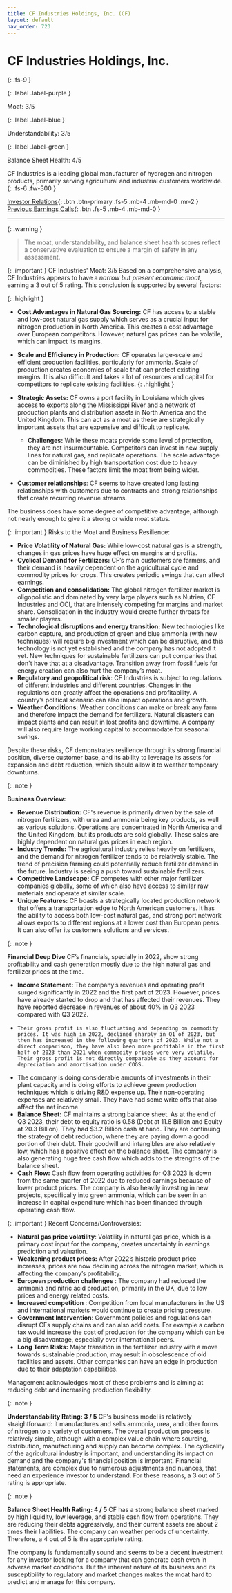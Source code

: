```yaml
---
title: CF Industries Holdings, Inc. (CF)
layout: default
nav_order: 723
---
```


# CF Industries Holdings, Inc.
{: .fs-9 }

{: .label .label-purple }

Moat: 3/5

{: .label .label-blue }

Understandability: 3/5

{: .label .label-green }

Balance Sheet Health: 4/5

CF Industries is a leading global manufacturer of hydrogen and nitrogen products, primarily serving agricultural and industrial customers worldwide.
{: .fs-6 .fw-300 }

[Investor Relations](https://www.google.com/search?q=CF+investor+relations){: .btn .btn-primary .fs-5 .mb-4 .mb-md-0 .mr-2 }
[Previous Earnings Calls](https://discountingcashflows.com/company/CF/transcripts/){: .btn .fs-5 .mb-4 .mb-md-0 }

---

{: .warning }
>The moat, understandability, and balance sheet health scores reflect a conservative evaluation to ensure a margin of safety in any assessment.



{: .important }
CF Industries' Moat: 3/5
Based on a comprehensive analysis, CF Industries appears to have a *narrow but present economic moat*, earning a 3 out of 5 rating. This conclusion is supported by several factors:

{: .highlight }
*   **Cost Advantages in Natural Gas Sourcing:** CF has access to a stable and low-cost natural gas supply which serves as a crucial input for nitrogen production in North America. This creates a cost advantage over European competitors. However, natural gas prices can be volatile, which can impact its margins.
*   **Scale and Efficiency in Production:** CF operates large-scale and efficient production facilities, particularly for ammonia. Scale of production creates economies of scale that can protect existing margins. It is also difficult and takes a lot of resources and capital for competitors to replicate existing facilities.
{: .highlight }
*   **Strategic Assets:** CF owns a port facility in Louisiana which gives access to exports along the Mississippi River and a network of production plants and distribution assets in North America and the United Kingdom. This can act as a moat as these are strategically important assets that are expensive and difficult to replicate.

    *   **Challenges:** While these moats provide some level of protection, they are not insurmountable. Competitors can invest in new supply lines for natural gas, and replicate operations. The scale advantage can be diminished by high transportation cost due to heavy commodities. These factors limit the moat from being wider.

*   **Customer relationships**: CF seems to have created long lasting relationships with customers due to contracts and strong relationships that create recurring revenue streams.


The business does have some degree of competitive advantage, although not nearly enough to give it a strong or wide moat status.

{: .important }
Risks to the Moat and Business Resilience:

*   **Price Volatility of Natural Gas:**  While low-cost natural gas is a strength, changes in gas prices have huge effect on margins and profits.
*   **Cyclical Demand for Fertilizers:** CF’s main customers are farmers, and their demand is heavily dependent on the agricultural cycle and commodity prices for crops. This creates periodic swings that can affect earnings.
*  **Competition and consolidation:** The global nitrogen fertilizer market is oligopolistic and dominated by very large players such as Nutrien, CF Industries and OCI, that are intensely competing for margins and market share. Consolidation in the industry would create further threats for smaller players.
*  **Technological disruptions and energy transition:**  New technologies like carbon capture, and production of green and blue ammonia (with new techniques) will require big investment which can be disruptive, and this technology is not yet established and the company has not adopted it yet. New techniques for sustainable fertilizers can put companies that don't have that at a disadvantage. Transition away from fossil fuels for energy creation can also hurt the company’s moat.
*  **Regulatory and geopolitical risk**: CF Industries is subject to regulations of different industries and different countries. Changes in the regulations can greatly affect the operations and profitability. A country’s political scenario can also impact operations and growth.
*   **Weather Conditions:** Weather conditions can make or break any farm and therefore impact the demand for fertilizers. Natural disasters can impact plants and can result in lost profits and downtime. A company will also require large working capital to accommodate for seasonal swings.

Despite these risks, CF demonstrates resilience through its strong financial position, diverse customer base, and its ability to leverage its assets for expansion and debt reduction, which should allow it to weather temporary downturns.

{: .note }

**Business Overview:**

*   **Revenue Distribution:** CF's revenue is primarily driven by the sale of nitrogen fertilizers, with urea and ammonia being key products, as well as various solutions. Operations are concentrated in North America and the United Kingdom, but its products are sold globally. These sales are highly dependent on natural gas prices in each region.
*   **Industry Trends:** The agricultural industry relies heavily on fertilizers, and the demand for nitrogen fertilizer tends to be relatively stable. The trend of precision farming could potentially reduce fertilizer demand in the future. Industry is seeing a push toward sustainable fertilizers.
*   **Competitive Landscape:** CF competes with other major fertilizer companies globally, some of which also have access to similar raw materials and operate at similar scale.
*   **Unique Features:** CF boasts a strategically located production network that offers a transportation edge to North American customers. It has the ability to access both low-cost natural gas, and strong port network allows exports to different regions at a lower cost than European peers. It can also offer its customers solutions and services.

{: .note }

**Financial Deep Dive**
CF’s financials, specially in 2022, show strong profitability and cash generation mostly due to the high natural gas and fertilizer prices at the time.
*   **Income Statement:** The company’s revenues and operating profit surged significantly in 2022 and the first part of 2023. However, prices have already started to drop and that has affected their revenues. They have reported decrease in revenues of about 40% in Q3 2023 compared with Q3 2022.
*     Their gross profit is also fluctuating and depending on commodity prices. It was high in 2022, declined sharply in Q1 of 2023, but then has increased in the following quarters of 2023. While not a direct comparison, they have also been more profitable in the first half of 2023 than 2021 when commodity prices were very volatile. Their gross profit is not directly comparable as they account for depreciation and amortisation under COGS.
*    The company is doing considerable amounts of investments in their plant capacity and is doing efforts to achieve green production techniques which is driving R&D expense up. Their non-operating expenses are relatively small. They have had some write offs that also affect the net income.
*   **Balance Sheet:** CF maintains a strong balance sheet. As at the end of Q3 2023, their debt to equity ratio is 0.58 (Debt at 11.8 Billion and Equity at 20.3 Billion). They had $3.2 Billion cash at hand. They are continuing the strategy of debt reduction, where they are paying down a good portion of their debt. Their goodwill and intangibles are also relatively low, which has a positive effect on the balance sheet. The company is also generating huge free cash flow which adds to the strengths of the balance sheet.
*   **Cash Flow:** Cash flow from operating activities for Q3 2023 is down from the same quarter of 2022 due to reduced earnings because of lower product prices. The company is also heavily investing in new projects, specifically into green ammonia, which can be seen in an increase in capital expenditure which has been financed through operating cash flow.

{: .important }
Recent Concerns/Controversies:

*   **Natural gas price volatility**: Volatility in natural gas price, which is a primary cost input for the company, creates uncertainty in earnings prediction and valuation.
*   **Weakening product prices:** After 2022’s historic product price increases, prices are now declining across the nitrogen market, which is affecting the company’s profitability.
*  **European production challenges** : The company had reduced the ammonia and nitric acid production, primarily in the UK, due to low prices and energy related costs.
*   **Increased competition** : Competition from local manufacturers in the US and international markets would continue to create pricing pressure.
*   **Government Intervention**: Government policies and regulations can disrupt CFs supply chains and can also add costs. For example a carbon tax would increase the cost of production for the company which can be a big disadvantage, especially over international peers.
*   **Long Term Risks:**  Major transition in the fertilizer industry with a move towards sustainable production, may result in obsolescence of old facilities and assets. Other companies can have an edge in production due to their adaptation capabilities.

Management acknowledges most of these problems and is aiming at reducing debt and increasing production flexibility.

{: .note }

 **Understandability Rating: 3 / 5**
CF's business model is relatively straightforward: it manufactures and sells ammonia, urea, and other forms of nitrogen to a variety of customers. The overall production process is relatively simple, although with a complex value chain where sourcing, distribution, manufacturing and supply can become complex. The cyclicality of the agricultural industry is important, and understanding its impact on demand and the company's financial position is important. Financial statements, are complex due to numerous adjustments and nuances, that need an experience investor to understand. For these reasons, a 3 out of 5 rating is appropriate.

{: .note }

 **Balance Sheet Health Rating: 4 / 5**
CF has a strong balance sheet marked by high liquidity, low leverage, and stable cash flow from operations. They are reducing their debts aggressively, and their current assets are about 2 times their liabilities. The company can weather periods of uncertainty. Therefore, a 4 out of 5 is the appropriate rating.

The company is fundamentally sound and seems to be a decent investment for any investor looking for a company that can generate cash even in adverse market conditions. But the inherent nature of its business and its susceptibility to regulatory and market changes makes the moat hard to predict and manage for this company.
